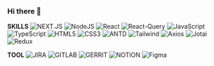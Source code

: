 ### Hi there 💖
**SKILLS**
![NEXT.JS](https://img.shields.io/badge/Next.js-000000?style=flat-square&logo=Next.js&logoColor=white)
![NodeJS](https://img.shields.io/badge/node.js-6DA55F?style=flat-square&logo=node.js&logoColor=white)
![React](https://img.shields.io/badge/react-61DAFB?style=flat-square&logo=react&logoColor=white)
![React-Query](https://img.shields.io/badge/reactquery-FF4154?style=flat-square&logo=reactquery&logoColor=white)
![JavaScript](https://img.shields.io/badge/javascript-F7DF1E?style=flat-square&logo=javascript&logoColor=white)
![TypeScript](https://img.shields.io/badge/TypeScript-007ACC?style=flat-square&logo=typescript&logoColor=white)
![HTML5](https://img.shields.io/badge/html5-%23E34F26.svg?style=flat-square&logo=html5&logoColor=white) 
![CSS3](https://img.shields.io/badge/css3-%231572B6.svg?style=flat-square&logo=css3&logoColor=white)
![ANTD](https://img.shields.io/badge/antdesign-0170FE?style=flat-square&logo=antdesign&logoColor=white)
![Tailwind](https://img.shields.io/badge/TailwindCSS-06B6D4?style=flat-square&logo=TailwindCSS&logoColor=white)
![Axios](https://img.shields.io/badge/axios-5A29E4?style=flat-square&logo=axios&logoColor=white)
![Jotai](https://img.shields.io/badge/Jotai-000000.svg?style=flat-square&logoColor=white)
![Redux](https://img.shields.io/badge/redux-764ABC?style=flat-square&logo=redux&logoColor=white)

**TOOL** 
![JIRA](https://img.shields.io/badge/jira-0052CC?style=flat-square&logo=jirasoftware&logoColor=white)
![GITLAB](https://img.shields.io/badge/gitlab-FC6D26?style=flat-square&logo=gitlab&logoColor=white) 
![GERRIT](https://img.shields.io/badge/gerrit-EEEEEE?style=flat-square&logo=gerrit&logoColor=white)
![NOTION](https://img.shields.io/badge/notion-000000?style=flat-square&logo=notion&logoColor=white) 
![Figma](https://img.shields.io/badge/figma-%23F24E1E.svg?style=flat-square&logo=figma&logoColor=white)



